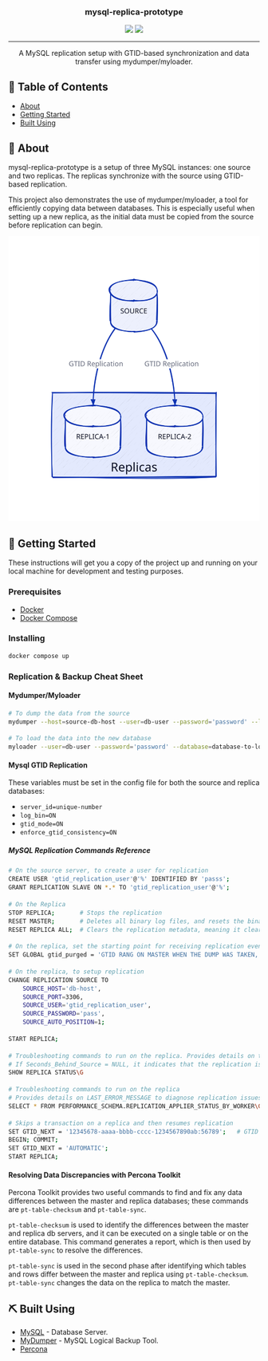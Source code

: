 

<h3 align="center">mysql-replica-prototype</h3>

<div align="center">
  <img src="https://img.shields.io/badge/status-active-success.svg" />
  <img src="https://img.shields.io/badge/MySQL-8.0.40-blue" />
</div>

---

<p align="center">A MySQL replication setup with GTID-based synchronization and data transfer using mydumper/myloader.
    <br> 
</p>

## 📝 Table of Contents
- [About](#about)
- [Getting Started](#getting-started)
- [Built Using](#built-using)

## 🧐 About <a name = "about"></a>
mysql-replica-prototype is a setup of three MySQL instances: one source and two replicas. The replicas synchronize with the source using GTID-based replication. 

This project also demonstrates the use of mydumper/myloader, a tool for efficiently copying data between databases. This is especially useful when setting up a new replica, as the initial data must be copied from the source before replication can begin.


<div style="text-align: center;">
  <img src="images/mysql-cluster-setup.svg" alt="Diagram" width="600" />
</div>


## 🏁 Getting Started <a name = "getting_started"></a>
These instructions will get you a copy of the project up and running on your local machine for development and testing purposes. 

### Prerequisites
 - [Docker](https://docs.docker.com/)
 - [Docker Compose](https://docs.docker.com/compose/)

### Installing
```bash
docker compose up
```

### Replication & Backup Cheat Sheet
#### Mydumper/Myloader

```bash
# To dump the data from the source
mydumper --host=source-db-host --user=db-user --password='password' --long-query-guard=1000  --outputdir=output-directory-of-choice --routines --triggers --compress --threads 20  --compress-protocol --trx-consistency-only --database=database-to-copy --verbose=3 -L mydumper-logs.txt

# To load the data into the new database
myloader --user=db-user --password='password' --database=database-to-load-into --threads=40 --directory=directory-where-backup-exists --verbose=3
```

#### Mysql GTID Replication

These variables must be set in the config file for both the source and replica databases:
- `server_id=unique-number`
- `log_bin=ON`
- `gtid_mode=ON`
- `enforce_gtid_consistency=ON`

##### MySQL Replication Commands Reference
```bash
# On the source server, to create a user for replication
CREATE USER 'gtid_replication_user'@'%' IDENTIFIED BY 'passs';
GRANT REPLICATION SLAVE ON *.* TO 'gtid_replication_user'@'%';

# On the Replica
STOP REPLICA;       # Stops the replication
RESET MASTER;       # Deletes all binary log files, and resets the binary log index and GTID execution history
RESET REPLICA ALL;  # Clears the replication metadata, meaning it clears the replication setup.

# On the replica, set the starting point for receiving replication events  
SET GLOBAL gtid_purged = 'GTID RANG ON MASTER WHEN THE DUMP WAS TAKEN, USUALLY IN THE DUMP META FILE';

# On the replica, to setup replication
CHANGE REPLICATION SOURCE TO
    SOURCE_HOST='db-host',
    SOURCE_PORT=3306,
    SOURCE_USER='gtid_replication_user',
    SOURCE_PASSWORD='pass',
    SOURCE_AUTO_POSITION=1;

START REPLICA;

# Troubleshooting commands to run on the replica. Provides details on the status of replication.
# If Seconds_Behind_Source = NULL, it indicates that the replication is not running.
SHOW REPLICA STATUS\G

# Troubleshooting commands to run on the replica  
# Provides details on LAST_ERROR_MESSAGE to diagnose replication issues  
SELECT * FROM PERFORMANCE_SCHEMA.REPLICATION_APPLIER_STATUS_BY_WORKER\G

# Skips a transaction on a replica and then resumes replication
SET GTID_NEXT = '12345678-aaaa-bbbb-cccc-1234567890ab:56789';   # GTID of the transaction to be skipped
BEGIN; COMMIT;
SET GTID_NEXT = 'AUTOMATIC';
START REPLICA;
```

#### Resolving Data Discrepancies with Percona Toolkit
Percona Toolkit provides two useful commands to find and fix any data differences between the master and replica databases; these commands are `pt-table-checksum` and `pt-table-sync`.

`pt-table-checksum` is used to identify the differences between the master and replica db servers, and it can be executed on a single table or on the entire database. This command generates a report, which is then used by `pt-table-sync` to resolve the differences.

`pt-table-sync` is used in the second phase after identifying which tables and rows differ between the master and replica using `pt-table-checksum`. `pt-table-sync` changes the data on the replica to match the master.

## ⛏️ Built Using <a name = "built_using"></a>
- [MySQL](https://mysql.com/) - Database Server.
- [MyDumper](https://github.com/mydumper/mydumper) - MySQL Logical Backup Tool.
- [Percona](https://docs.percona.com/percona-toolkit/index.html)

